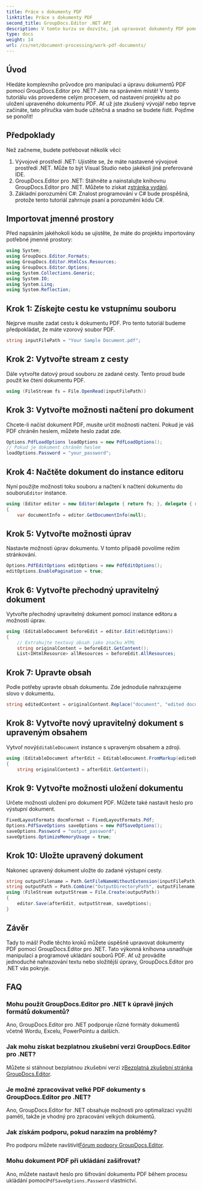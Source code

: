```yaml
---
title: Práce s dokumenty PDF
linktitle: Práce s dokumenty PDF
second_title: GroupDocs.Editor .NET API
description: V tomto kurzu se dozvíte, jak upravovat dokumenty PDF pomocí GroupDocs.Editor pro .NET. Upravujte obsah, manipulujte s velkými soubory a bezpečně ukládejte své úpravy.
type: docs
weight: 14
url: /cs/net/document-processing/work-pdf-documents/
---
```

## Úvod
Hledáte komplexního průvodce pro manipulaci a úpravu dokumentů PDF pomocí GroupDocs.Editor pro .NET? Jste na správném místě! V tomto tutoriálu vás provedeme celým procesem, od nastavení projektu až po uložení upraveného dokumentu PDF. Ať už jste zkušený vývojář nebo teprve začínáte, tato příručka vám bude užitečná a snadno se budete řídit. Pojďme se ponořit!
## Předpoklady
Než začneme, budete potřebovat několik věcí:
1. Vývojové prostředí .NET: Ujistěte se, že máte nastavené vývojové prostředí .NET. Může to být Visual Studio nebo jakékoli jiné preferované IDE.
2. GroupDocs.Editor pro .NET: Stáhněte a nainstalujte knihovnu GroupDocs.Editor pro .NET. Můžete to získat z[stránka vydání](https://releases.groupdocs.com/editor/net/).
3. Základní porozumění C#: Znalost programování v C# bude prospěšná, protože tento tutoriál zahrnuje psaní a porozumění kódu C#.
## Importovat jmenné prostory
Před napsáním jakéhokoli kódu se ujistěte, že máte do projektu importovány potřebné jmenné prostory:
```csharp
using System;
using GroupDocs.Editor.Formats;
using GroupDocs.Editor.HtmlCss.Resources;
using GroupDocs.Editor.Options;
using System.Collections.Generic;
using System.IO;
using System.Linq;
using System.Reflection;
```
## Krok 1: Získejte cestu ke vstupnímu souboru
Nejprve musíte zadat cestu k dokumentu PDF. Pro tento tutoriál budeme předpokládat, že máte vzorový soubor PDF.
```csharp
string inputFilePath = "Your Sample Document.pdf";
```
## Krok 2: Vytvořte stream z cesty
Dále vytvořte datový proud souboru ze zadané cesty. Tento proud bude použit ke čtení dokumentu PDF.
```csharp
using (FileStream fs = File.OpenRead(inputFilePath))
```
## Krok 3: Vytvořte možnosti načtení pro dokument
Chcete-li načíst dokument PDF, musíte určit možnosti načtení. Pokud je váš PDF chráněn heslem, můžete heslo zadat zde.
```csharp
Options.PdfLoadOptions loadOptions = new PdfLoadOptions();
// Pokud je dokument chráněn heslem
loadOptions.Password = "your_password";
```
## Krok 4: Načtěte dokument do instance editoru
Nyní použijte možnosti toku souboru a načtení k načtení dokumentu do souboru`Editor` instance.
```csharp
using (Editor editor = new Editor(delegate { return fs; }, delegate { return loadOptions; }))
{
    var documentInfo = editor.GetDocumentInfo(null);
```
## Krok 5: Vytvořte možnosti úprav
Nastavte možnosti úprav dokumentu. V tomto případě povolíme režim stránkování.
```csharp
Options.PdfEditOptions editOptions = new PdfEditOptions();
editOptions.EnablePagination = true;
```
## Krok 6: Vytvořte přechodný upravitelný dokument
Vytvořte přechodný upravitelný dokument pomocí instance editoru a možností úprav.
```csharp
using (EditableDocument beforeEdit = editor.Edit(editOptions))
{
    // Extrahujte textový obsah jako značku HTML
    string originalContent = beforeEdit.GetContent();
    List<IHtmlResource> allResources = beforeEdit.AllResources;
```
## Krok 7: Upravte obsah
Podle potřeby upravte obsah dokumentu. Zde jednoduše nahrazujeme slovo v dokumentu.
```csharp
string editedContent = originalContent.Replace("document", "edited document");
```
## Krok 8: Vytvořte nový upravitelný dokument s upraveným obsahem
 Vytvoř nový`EditableDocument` instance s upraveným obsahem a zdroji.
```csharp
using (EditableDocument afterEdit = EditableDocument.FromMarkup(editedContent, allResources))
{
    string originalContent3 = afterEdit.GetContent();
```
## Krok 9: Vytvořte možnosti uložení dokumentu
Určete možnosti uložení pro dokument PDF. Můžete také nastavit heslo pro výstupní dokument.
```csharp
FixedLayoutFormats docmFormat = FixedLayoutFormats.Pdf;
Options.PdfSaveOptions saveOptions = new PdfSaveOptions();
saveOptions.Password = "output_password";
saveOptions.OptimizeMemoryUsage = true;
```
## Krok 10: Uložte upravený dokument
Nakonec upravený dokument uložte do zadané výstupní cesty.
```csharp
string outputFilename = Path.GetFileNameWithoutExtension(inputFilePath) + "." + docmFormat.Extension;
string outputPath = Path.Combine("OutputDirectoryPath", outputFilename);
using (FileStream outputStream = File.Create(outputPath))
{
    editor.Save(afterEdit, outputStream, saveOptions);
}
```

## Závěr
Tady to máš! Podle těchto kroků můžete úspěšně upravovat dokumenty PDF pomocí GroupDocs.Editor pro .NET. Tato výkonná knihovna usnadňuje manipulaci a programové ukládání souborů PDF. Ať už provádíte jednoduché nahrazování textu nebo složitější úpravy, GroupDocs.Editor pro .NET vás pokryje.
## FAQ
### Mohu použít GroupDocs.Editor pro .NET k úpravě jiných formátů dokumentů?
Ano, GroupDocs.Editor pro .NET podporuje různé formáty dokumentů včetně Wordu, Excelu, PowerPointu a dalších.
### Jak mohu získat bezplatnou zkušební verzi GroupDocs.Editor pro .NET?
 Můžete si stáhnout bezplatnou zkušební verzi z[Bezplatná zkušební stránka GroupDocs.Editor](https://releases.groupdocs.com/).
### Je možné zpracovávat velké PDF dokumenty s GroupDocs.Editor pro .NET?
Ano, GroupDocs.Editor for .NET obsahuje možnosti pro optimalizaci využití paměti, takže je vhodný pro zpracování velkých dokumentů.
### Jak získám podporu, pokud narazím na problémy?
 Pro podporu můžete navštívit[Fórum podpory GroupDocs.Editor](https://forum.groupdocs.com/c/editor/20).
### Mohu dokument PDF při ukládání zašifrovat?
Ano, můžete nastavit heslo pro šifrování dokumentu PDF během procesu ukládání pomocí`PdfSaveOptions.Password` vlastnictví.